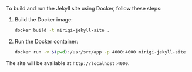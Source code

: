 
To build and run the Jekyll site using Docker, follow these steps:

1. Build the Docker image:
   ```bash
   docker build -t mirigi-jekyll-site .
   ```

2. Run the Docker container:
   ```bash
   docker run -v $(pwd):/usr/src/app -p 4000:4000 mirigi-jekyll-site
   ```

The site will be available at `http://localhost:4000`.
```
